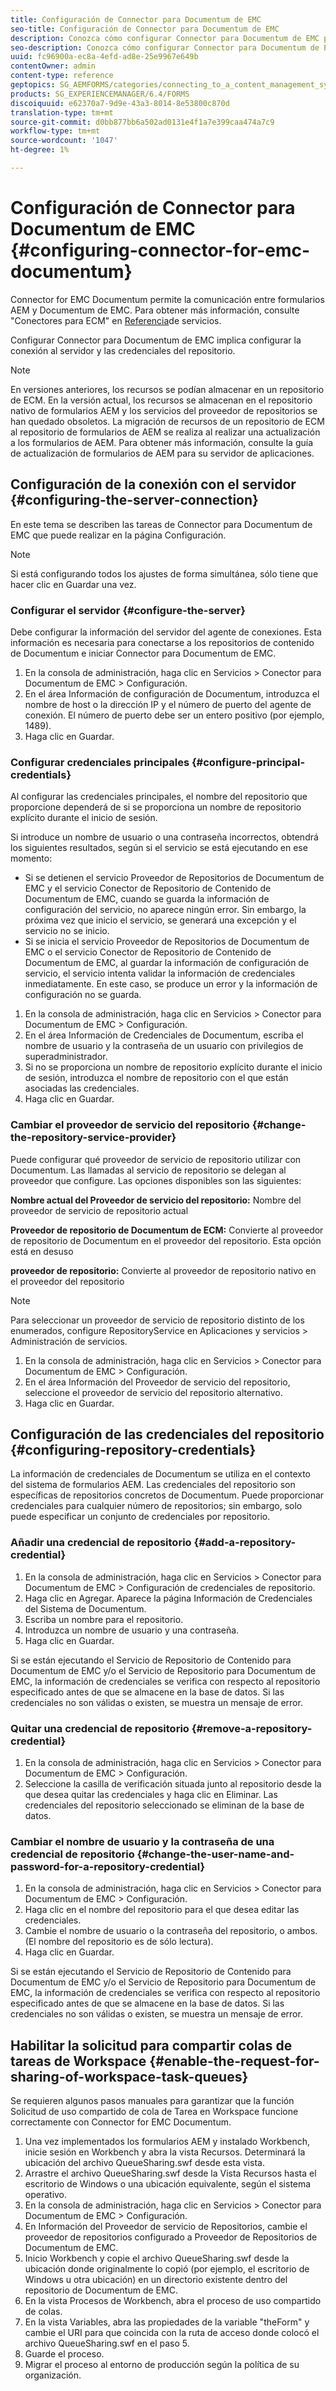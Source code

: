 ```yaml
---
title: Configuración de Connector para Documentum de EMC
seo-title: Configuración de Connector para Documentum de EMC
description: Conozca cómo configurar Connector para Documentum de EMC para permitir la comunicación entre formularios AEM y Documentum de EMC.
seo-description: Conozca cómo configurar Connector para Documentum de EMC para permitir la comunicación entre formularios AEM y Documentum de EMC.
uuid: fc96900a-ec8a-4efd-ad8e-25e9967e649b
contentOwner: admin
content-type: reference
geptopics: SG_AEMFORMS/categories/connecting_to_a_content_management_system
products: SG_EXPERIENCEMANAGER/6.4/FORMS
discoiquuid: e62370a7-9d9e-43a3-8014-8e53800c870d
translation-type: tm+mt
source-git-commit: d0bb877bb6a502ad0131e4f1a7e399caa474a7c9
workflow-type: tm+mt
source-wordcount: '1047'
ht-degree: 1%

---
```



# Configuración de Connector para Documentum de EMC {#configuring-connector-for-emc-documentum}

Connector for EMC Documentum permite la comunicación entre formularios AEM y Documentum de EMC. Para obtener más información, consulte &quot;Conectores para ECM&quot; en [Referencia](https://www.adobe.com/go/learn_aemforms_services_63)de servicios.

Configurar Connector para Documentum de EMC implica configurar la conexión al servidor y las credenciales del repositorio.

>[!NOTE]
>
>En versiones anteriores, los recursos se podían almacenar en un repositorio de ECM. En la versión actual, los recursos se almacenan en el repositorio nativo de formularios AEM y los servicios del proveedor de repositorios se han quedado obsoletos. La migración de recursos de un repositorio de ECM al repositorio de formularios de AEM se realiza al realizar una actualización a los formularios de AEM. Para obtener más información, consulte la guía de actualización de formularios de AEM para su servidor de aplicaciones.

## Configuración de la conexión con el servidor {#configuring-the-server-connection}

En este tema se describen las tareas de Connector para Documentum de EMC que puede realizar en la página Configuración.

>[!NOTE]
>
>Si está configurando todos los ajustes de forma simultánea, sólo tiene que hacer clic en Guardar una vez.

### Configurar el servidor {#configure-the-server}

Debe configurar la información del servidor del agente de conexiones. Esta información es necesaria para conectarse a los repositorios de contenido de Documentum e iniciar Connector para Documentum de EMC.

1. En la consola de administración, haga clic en Servicios > Conector para Documentum de EMC > Configuración.
1. En el área Información de configuración de Documentum, introduzca el nombre de host o la dirección IP y el número de puerto del agente de conexión. El número de puerto debe ser un entero positivo (por ejemplo, 1489).
1. Haga clic en Guardar.

### Configurar credenciales principales {#configure-principal-credentials}

Al configurar las credenciales principales, el nombre del repositorio que proporcione dependerá de si se proporciona un nombre de repositorio explícito durante el inicio de sesión.

Si introduce un nombre de usuario o una contraseña incorrectos, obtendrá los siguientes resultados, según si el servicio se está ejecutando en ese momento:

* Si se detienen el servicio Proveedor de Repositorios de Documentum de EMC y el servicio Conector de Repositorio de Contenido de Documentum de EMC, cuando se guarda la información de configuración del servicio, no aparece ningún error. Sin embargo, la próxima vez que inicio el servicio, se generará una excepción y el servicio no se inicio.
* Si se inicia el servicio Proveedor de Repositorios de Documentum de EMC o el servicio Conector de Repositorio de Contenido de Documentum de EMC, al guardar la información de configuración de servicio, el servicio intenta validar la información de credenciales inmediatamente. En este caso, se produce un error y la información de configuración no se guarda.

1. En la consola de administración, haga clic en Servicios > Conector para Documentum de EMC > Configuración.
1. En el área Información de Credenciales de Documentum, escriba el nombre de usuario y la contraseña de un usuario con privilegios de superadministrador.
1. Si no se proporciona un nombre de repositorio explícito durante el inicio de sesión, introduzca el nombre de repositorio con el que están asociadas las credenciales.
1. Haga clic en Guardar.

### Cambiar el proveedor de servicio del repositorio {#change-the-repository-service-provider}

Puede configurar qué proveedor de servicio de repositorio utilizar con Documentum. Las llamadas al servicio de repositorio se delegan al proveedor que configure. Las opciones disponibles son las siguientes:

**Nombre actual del Proveedor de servicio del repositorio:** Nombre del proveedor de servicio de repositorio actual

**Proveedor de repositorio de Documentum de ECM:** Convierte al proveedor de repositorio de Documentum en el proveedor del repositorio. Esta opción está en desuso

**proveedor de repositorio:** Convierte al proveedor de repositorio nativo en el proveedor del repositorio

>[!NOTE]
>
>Para seleccionar un proveedor de servicio de repositorio distinto de los enumerados, configure RepositoryService en Aplicaciones y servicios > Administración de servicios. <!-- Fix broken link (See Managing Services) -->

1. En la consola de administración, haga clic en Servicios > Conector para Documentum de EMC > Configuración.
1. En el área Información del Proveedor de servicio del repositorio, seleccione el proveedor de servicio del repositorio alternativo.
1. Haga clic en Guardar.

## Configuración de las credenciales del repositorio {#configuring-repository-credentials}

La información de credenciales de Documentum se utiliza en el contexto del sistema de formularios AEM. Las credenciales del repositorio son específicas de repositorios concretos de Documentum. Puede proporcionar credenciales para cualquier número de repositorios; sin embargo, solo puede especificar un conjunto de credenciales por repositorio.

### Añadir una credencial de repositorio {#add-a-repository-credential}

1. En la consola de administración, haga clic en Servicios > Conector para Documentum de EMC > Configuración de credenciales de repositorio.
1. Haga clic en Agregar. Aparece la página Información de Credenciales del Sistema de Documentum.
1. Escriba un nombre para el repositorio.
1. Introduzca un nombre de usuario y una contraseña.
1. Haga clic en Guardar.

Si se están ejecutando el Servicio de Repositorio de Contenido para Documentum de EMC y/o el Servicio de Repositorio para Documentum de EMC, la información de credenciales se verifica con respecto al repositorio especificado antes de que se almacene en la base de datos. Si las credenciales no son válidas o existen, se muestra un mensaje de error.

### Quitar una credencial de repositorio {#remove-a-repository-credential}

1. En la consola de administración, haga clic en Servicios > Conector para Documentum de EMC > Configuración.
1. Seleccione la casilla de verificación situada junto al repositorio desde la que desea quitar las credenciales y haga clic en Eliminar. Las credenciales del repositorio seleccionado se eliminan de la base de datos.

### Cambiar el nombre de usuario y la contraseña de una credencial de repositorio {#change-the-user-name-and-password-for-a-repository-credential}

1. En la consola de administración, haga clic en Servicios > Conector para Documentum de EMC > Configuración.
1. Haga clic en el nombre del repositorio para el que desea editar las credenciales.
1. Cambie el nombre de usuario o la contraseña del repositorio, o ambos. (El nombre del repositorio es de sólo lectura).
1. Haga clic en Guardar.

Si se están ejecutando el Servicio de Repositorio de Contenido para Documentum de EMC y/o el Servicio de Repositorio para Documentum de EMC, la información de credenciales se verifica con respecto al repositorio especificado antes de que se almacene en la base de datos. Si las credenciales no son válidas o existen, se muestra un mensaje de error.

## Habilitar la solicitud para compartir colas de tareas de Workspace {#enable-the-request-for-sharing-of-workspace-task-queues}

Se requieren algunos pasos manuales para garantizar que la función Solicitud de uso compartido de cola de Tarea en Workspace funcione correctamente con Connector for EMC Documentum.

1. Una vez implementados los formularios AEM y instalado Workbench, inicie sesión en Workbench y abra la vista Recursos. Determinará la ubicación del archivo QueueSharing.swf desde esta vista.
1. Arrastre el archivo QueueSharing.swf desde la Vista Recursos hasta el escritorio de Windows o una ubicación equivalente, según el sistema operativo.
1. En la consola de administración, haga clic en Servicios > Conector para Documentum de EMC > Configuración.
1. En Información del Proveedor de servicio de Repositorios, cambie el proveedor de repositorios configurado a Proveedor de Repositorios de Documentum de EMC.
1. Inicio Workbench y copie el archivo QueueSharing.swf desde la ubicación donde originalmente lo copió (por ejemplo, el escritorio de Windows u otra ubicación) en un directorio existente dentro del repositorio de Documentum de EMC.
1. En la vista Procesos de Workbench, abra el proceso de uso compartido de colas.
1. En la vista Variables, abra las propiedades de la variable &quot;theForm&quot; y cambie el URI para que coincida con la ruta de acceso donde colocó el archivo QueueSharing.swf en el paso 5.
1. Guarde el proceso.
1. Migrar el proceso al entorno de producción según la política de su organización.

